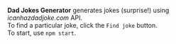 **Dad Jokes Generator** generates jokes (surprise!) using _icanhazdadjoke.com_ API. <br>
To find a particular joke, click the `Find joke` button. <br>
To start, use `npm start`.